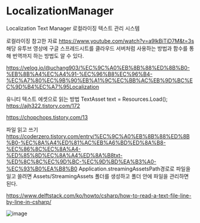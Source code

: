 # LocalizationManager
 Localization Text Manager 로컬라이징 텍스트 관리 시스템


로컬라이징 참고한 자료
https://www.youtube.com/watch?v=a9lkBiTiD7M&t=3s
해당 유투브 영상에 구글 스프레드시트를 클라우드 서버처럼 사용하는 방법과 함수를 통해 번역까지 하는 방법도 알 수 있다.

https://velog.io/@uchang903/%EC%9C%A0%EB%8B%88%ED%8B%B0-%EB%8B%A4%EC%A4%91-%EC%96%B8%EC%96%B4-%EC%A7%80%EC%9B%90%EB%A1%9C%EC%BB%AC%EB%9D%BC%EC%9D%B4%EC%A7%95Localization

유니티 텍스트 에셋으로 읽는 방법
TextAsset text =  Resources.Load<TextAsset>();
https://ajh322.tistory.com/172

https://chopchops.tistory.com/13

파일 읽고 쓰기
https://coderzero.tistory.com/entry/%EC%9C%A0%EB%8B%88%ED%8B%B0-%EC%8A%A4%ED%81%AC%EB%A6%BD%ED%8A%B8-%EC%86%8C%EC%8A%A4-%ED%85%8D%EC%8A%A4%ED%8A%B8txt-%ED%8C%8C%EC%9D%BC-%EC%9D%BD%EA%B3%A0-%EC%93%B0%EA%B8%B0
Application.streamingAssetsPath경로로 파일을 일고 쓸려면 Assets/StreamingAssets 폴더를 생성하고 폴더 안에 파일을 관리하면 된다.

 https://www.delftstack.com/ko/howto/csharp/how-to-read-a-text-file-line-by-line-in-csharp/

![image](https://user-images.githubusercontent.com/72333637/160378256-455c2c90-f723-4766-8720-2e67e071191f.png)

